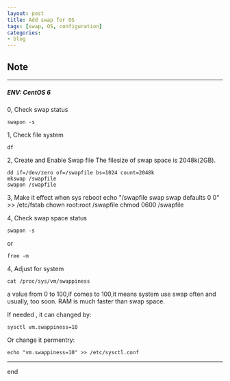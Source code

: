 ```yaml
---
layout: post
title: Add swap for OS
tags: [swap, OS, configuration]
categories:
- blog
---
```


## Note  
---

##### ENV: CentOS 6


0, Check swap status

    swapon -s
1, Check file system

    df

2, Create and Enable Swap file
    The filesize of swap space is 2048k(2GB).

    dd if=/dev/zero of=/swapfile bs=1024 count=2048k
    mkswap /swapfile
    swapon /swapfile

3, Make it effect when sys reboot
    echo "/swapfile          swap            swap    defaults        0 0" >> /etc/fstab
    chown root:root /swapfile 
    chmod 0600 /swapfile

4, Check swap space status

    swapon -s
or  

    free -m
4, Adjust for system

    cat /proc/sys/vm/swappiness
a value from 0 to 100,if comes to 100,it means system use swap often and usually, too soon.
RAM is much faster than swap space.  

If needed , it can changed by:

    sysctl vm.swappiness=10

Or change it permentry:

    echo "vm.swappiness=10" >> /etc/sysctl.conf

---
end

